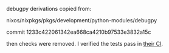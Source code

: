 debugpy derivations copied from:

nixos/nixpkgs/pkgs/development/python-modules/debugpy

commit 1233c422061342ea668ca4210b97533e3832a15c

then checks were removed. I verified the tests pass in [their CI](https://dev.azure.com/debugpy/debugpy/_build/results?buildId=4080&view=results).
